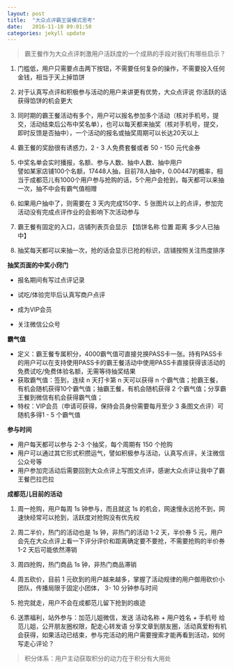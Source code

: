```yaml
---
layout: post
title:  "大众点评霸王餐模式思考"
date:   2016-11-18 09:01:50
categories: jekyll update
---
```


> 霸王餐作为大众点评刺激用户活跃度的一个成熟的手段对我们有哪些启示？  

1. 门槛低，用户只需要点击两下按钮，不需要任何复杂的操作，不需要投入任何金钱，相当于天上掉馅饼

2. 对于认真写点评和积极参与活动的用户来讲更有优势，大众点评说 你活跃的话获得馅饼的机会更大  

3. 同时期的霸王餐活动有多个，用户可以报名参加多个活动（核对手机号，提交，活动结束后公布中奖名单），也可以每天都来抽奖（核对手机号，提交，即时反馈是否抽中），一个活动的报名或抽奖周期可以长达20天以上  

4. 霸王餐的奖励很有诱惑力，2 - 3 人免费套餐或者 50 - 150 元代金券  

5. 中奖名单会实时播报，名额、参与人数、抽中人数、抽中用户  
譬如某家店铺100个名额，17448人抽，目前78人抽中，0.00447的概率，相当于成都范儿有1000个用户参与抢购的话，5个用户会抢到，每天都可以来抽一次，抽不中会有霸气值相赠  

6. 如果用户抽中了，则需要在 3 天内完成150字、5 张图片以上的点评，参加完活动没有完成点评作业的会影响下次活动参与   

7. 霸王餐有固定的入口，店铺列表页会显示 【馅饼名称 位置 距离 多少人已抽中】  

8. 抽奖每天都可以来抽一次，抢的话会显示已抢的标识，店铺按照关注热度排序  

**抽奖页面的中奖小窍门**  

- 报名期间有写过点评记录  

- 试吃/体验完毕后认真写商户点评  

- 成为VIP会员  

- 关注微信公众号  

**霸气值**  

- 定义：霸王餐专属积分，4000霸气值可直接兑换PASS卡一张。持有PASS卡的用户可以在支持使用PASS卡的霸王餐活动中使用PASS卡直接获得该活动的免费试吃/免费体验名额，无需等待抽奖结果    
- 获取霸气值：签到，连续 n 天打卡第 n 天可以获得 n 个霸气值；抢霸王餐，有机会随机获得10个霸气值；抽霸王餐，有机会随机获得 2 个霸气值；分享霸王餐到微信有机会获得霸气值；
- 特权：VIP会员（申请可获得，保持会员身份需要每月至少 3 条图文点评）可随机多得1 - 5 个霸气值  

**参与时间**  

- 用户每天都可以参与 2-3 个抽奖，每个周期有 150 个抢购    
- 用户可以通过其它形式积攒运气，譬如积极参与活动，认真写点评，关注微信公众号等  
- 用户参加完活动后需要回到大众点评上写图文点评，感谢大众点评让我中了霸王餐巴拉巴拉  

**成都范儿目前的活动**  

1. 周一抢购，用户每周 1s 钟参与，而且就这 1s 的机会，网速慢永远抢不到，网速快经常可以抢到，活跃度对抢购没有优先权  

2. 周二半价，热门的活动也是 1s 钟，非热门的活动 1-2 天，半价券 5 元，用户会先在大众点评上看一下评分评价和距离确定要不要抢，不需要抢购的半价券 1-2 天后可能依然滞销  

3. 周四抢购，热门商品 1s 钟，非热门商品滞销  

4. 周五砍价，目前 1 元砍到的用户越来越多，掌握了活动规律的用户御用砍价小团队，传播局限于固定小团体， 3- 10 分钟参与时间  

5. 抢完就走，用户不会在成都范儿留下抢到的痕迹  

6. 送票福利，站外参与：加范儿姐微信，发送 活动名称 + 用户姓名 + 手机号 给范儿姐，公开朋友圈权限，配走心转发语 分享文章到朋友圈，活动真爱粉有机会获得，如果活动已结束，参与完活动的用户需要搜索才能再看到活动，如何写走心评论？   

> 积分体系：用户主动获取积分的动力在于积分有大用处

